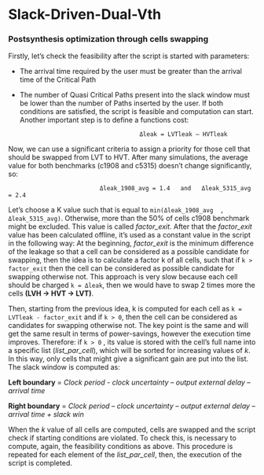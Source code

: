 # Slack-Driven-Dual-Vth #
### Postsynthesis optimization through cells swapping ###


Firstly, let’s check the feasibility after the script is started with parameters:
* The arrival time required by the user must be greater than the arrival time of the Critical Path
* The number of Quasi Critical Paths present into the slack window must be lower than the number of Paths inserted by the user.
If both conditions are satisfied, the script is feasible and computation can start.
Another important step is to define a functions cost:

                                        Δleak = LVTleak – HVTleak

Now, we can use a significant criteria to assign a priority for those cell that should be swapped from LVT to HVT. 
After many simulations, the average value for both benchmarks (c1908 and c5315) doesn’t change significantly, so:
                              
                              Δleak_1908_avg = 1.4   and   Δleak_5315_avg = 2.4
                              
Let’s choose a K value such that is equal to `min(Δleak_1908_avg  , Δleak_5315_avg)`. Otherwise, more than the 50% of cells c1908 benchmark might be excluded. This value is called *factor_exit*. After that the *factor_exit* value has been calculated offline, it’s used as a constant value in the script in the following way:
At the beginning, *factor_exit* is the minimum difference of the leakage so that a cell can be considered as a possible candidate for swapping, then the idea is to calculate a factor k of all cells, such that if `k > factor_exit` then the cell can be considered as possible candidate for swapping otherwise not. This approach is very slow because each cell should be charged `k = Δleak`, then we would have to swap 2 times more the cells **(LVH -> HVT -> LVT)**.

Then, starting from the previous idea, k is computed for each cell as `k = LVTleak - factor_exit` and if `k > 0`, then the cell can be considered as candidates for swapping otherwise not.
The key point is the same and will get the same result in terms of power-savings, however the execution time improves. Therefore: 
if `k > 0`  , its value is stored with the cell’s full name into a specific list (*list_par_cell*), which will be sorted for increasing values of *k*. In this way, only cells that might give a significant gain are put into the list.
The slack window is computed as:

**Left boundary** = *Clock period - clock uncertainty – output external delay – arrival time*

**Right boundary** = *Clock period – clock uncertainty – output external delay – arrival time + slack win*

When the *k* value of all cells are computed, cells are swapped and the script check if starting conditions are violated. To check this, is necessary to compute, again, the feasibility conditions as above. 
This procedure is repeated for each element of the *list_par_cell*, then, the execution of the script is completed.
